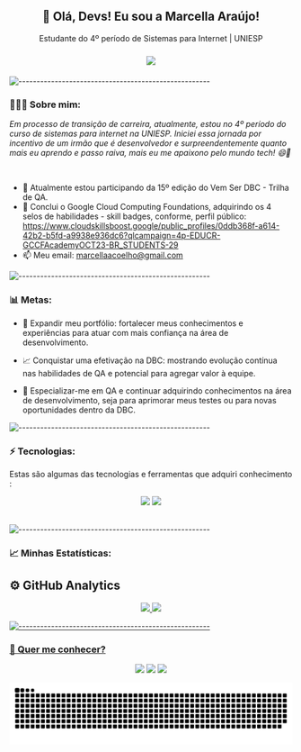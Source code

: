 <h2 align="center">👋 Olá, Devs! Eu sou a Marcella Araújo!</h2>
<p align='center'>
  Estudante do 4º período de Sistemas para Internet | UNIESP
</p>
<h3 align="center">
  <a align="center" href="https://github.com/DenverCoder1/readme-typing-svg"><img src="https://readme-typing-svg.herokuapp.com?&font=IBM+Plex+Sans&color=D2691E&size=25&lines=Bem+-+vindo(a)+ao+meu+GITHUB..." /></a>
</h3>

 ![-----------------------------------------------------](https://raw.githubusercontent.com/andreasbm/readme/master/assets/lines/rainbow.png)

### 👩🏻‍💻 Sobre mim:

<p>
  <em>
    Em processo de transição de carreira, atualmente, estou no 4º período do curso de sistemas para internet na UNIESP. Iniciei essa jornada por incentivo de um irmão que é desenvolvedor e surpreendentemente quanto mais eu aprendo e passo raiva, mais eu me apaixono pelo mundo tech! 😄🧡
  </em>
</p>
<br>

- 🌱 Atualmente estou participando da 15º edição do Vem Ser DBC - Trilha de QA.
- 🚀 Conclui o Google Cloud Computing Foundations, adquirindo os 4 selos de habilidades - skill badges, conforme, perfil público:
      https://www.cloudskillsboost.google/public_profiles/0ddb368f-a614-42b2-b5fd-a9938e936dc6?qlcampaign=4p-EDUCR-GCCFAcademyOCT23-BR_STUDENTS-29 
- 📫 Meu email: marcellaacoelho@gmail.com<br>

 ![-----------------------------------------------------](https://raw.githubusercontent.com/andreasbm/readme/master/assets/lines/rainbow.png)

### 📊 Metas:

- 📂 Expandir meu portfólio: fortalecer meus conhecimentos e experiências para atuar com mais confiança na área de desenvolvimento.

- 📈 Conquistar uma efetivação na DBC: mostrando evolução contínua nas habilidades de QA e potencial para agregar valor à equipe.

- 🤝 Especializar-me em QA e continuar adquirindo conhecimentos na área de desenvolvimento, seja para aprimorar meus testes ou para novas oportunidades dentro da DBC.

 ![-----------------------------------------------------](https://raw.githubusercontent.com/andreasbm/readme/master/assets/lines/rainbow.png)

### ⚡ Tecnologias:

Estas são algumas das tecnologias e ferramentas que adquiri conhecimento :

<div align="center" >
  <img src="https://skillicons.dev/icons?i=java,spring,maven,postman,html,css,javascript,bootstrap,py," />
  <img src="https://skillicons.dev/icons?i=mysql,postgres,gcp,idea,vscode,figma,github,git," />
</div>
<br>

 ![-----------------------------------------------------](https://raw.githubusercontent.com/andreasbm/readme/master/assets/lines/rainbow.png)

### 📈 Minhas Estatísticas:

<h2 id="table-of-contents"> ⚙️ GitHub Analytics</h2>


<div align="center">
  <a href="https://github.com/marcella-acrg">
  <img height="180em" src="https://github-readme-stats.vercel.app/api?username=marcella-acrg&show_icons=true&theme=dark&include_all_commits=true&count_private=true"/>
  <img height="180em" src="https://github-readme-stats.vercel.app/api/top-langs/?username=marcella-acrg&layout=compact&langs_count=7&theme=dark"/>

   
</div>
  
 ![-----------------------------------------------------](https://raw.githubusercontent.com/andreasbm/readme/master/assets/lines/rainbow.png)
 
### 💬 Quer me conhecer?
  
  <div align="center">
    
   
  <a href="https://instagram.com/marcella.ac" target="_blank"><img height="40em" src="https://img.shields.io/badge/Instagram-E4405F?style=for-the-badge&logo=instagram&logoColor=white"></a>
 	<a href="mailto:marcellaacoelho@gmail.com" target="_blank"><img height="40em" src="https://img.shields.io/badge/Gmail-D14836?style=for-the-badge&logo=gmail&logoColor=white"></a>
  <a href="https://www.linkedin.com/in/marcella-ara%C3%BAjo-44b358239/" target="_blank"><img height="40em" src="https://img.shields.io/badge/LinkedIn-0077B5?style=for-the-badge&logo=linkedin&logoColor=white"></a>
</div>


<picture>
  <source
    media="(prefers-color-scheme: dark)"
    srcset="https://raw.githubusercontent.com/platane/snk/output/github-contribution-grid-snake-dark.svg"
  />
  <source
    media="(prefers-color-scheme: light)"
    srcset="https://raw.githubusercontent.com/platane/snk/output/github-contribution-grid-snake.svg"
  />
  <img
    alt="github contribution grid snake animation"
    src="https://raw.githubusercontent.com/platane/snk/output/github-contribution-grid-snake.svg"
  />
</picture>
